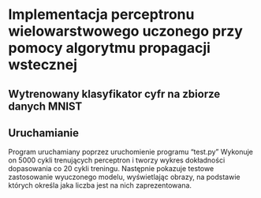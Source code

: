 # Implementacja perceptronu wielowarstwowego uczonego przy pomocy algorytmu propagacji wstecznej
## Wytrenowany klasyfikator cyfr na zbiorze danych MNIST

## Uruchamianie

Program uruchamiany poprzez uruchomienie programu “test.py” Wykonuje on 5000 cykli 
trenujących perceptron i tworzy wykres dokładności dopasowania co 20 cykli treningu. Następnie 
pokazuje testowe zastosowanie wyuczonego modelu, wyświetlając obrazy, na podstawie których 
określa jaka liczba jest na nich zaprezentowana.
